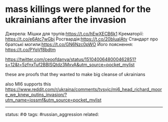 # mass killings were planned for the ukrainians after the invasion
Джерела: Мішки для трупів:https://t.co/hEwXECB6k1 Крематорії: https://t.co/e6Atc7wGbj Росгвардія:https://t.co/20bIuaIAtv Стандарт про братські могили:https://t.co/GN6Nzc0pWO Його пояснення: https://t.co/PYqVf8bdtm

https://twitter.com/ceoofdanya/status/1510400648000462851?s=12&t=5zfnxTuf2BBISQtdz3MxvA&utm_source=pocket_mylist

these are proofs that they wanted to make big cleanse of ukrainians

also MI6 supports this
https://www.reddit.com/r/ukraina/comments/tvsvjc/mi6_head_richard_moore_we_knew_putins_invasion/?utm_name=iossmf&utm_source=pocket_mylist


---
status: #⚙️ 
tags: #russian_aggression 
related: 